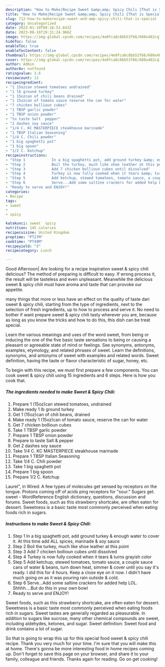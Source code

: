 ```yaml
---
description: "How to Make|Recipe Sweet &amp;amp; Spicy Chili {That is Special"
title: "How to Make|Recipe Sweet &amp;amp; Spicy Chili {That is Special"
slug: 712-how-to-makerecipe-sweet-and-amp-spicy-chili-that-is-special
category: Uncategorized
date: 2023-01-10T09:18:53.643Z
date: 2023-08-16T19:31:24.966Z
image: https://img-global.cpcdn.com/recipes/4e0fca8c8bb53f66/680x482cq70/sweet-spicy-chili-recipe-main-photo.jpg
hideToc: false
enableToc: true
enableTocContent: false
thumbnail: https://img-global.cpcdn.com/recipes/4e0fca8c8bb53f66/680x482cq70/sweet-spicy-chili-recipe-main-photo.jpg
cover: https://img-global.cpcdn.com/recipes/4e0fca8c8bb53f66/680x482cq70/sweet-spicy-chili-recipe-main-photo.jpg
author: Admin
authorAv: notfound
ratingvalue: 3.6
reviewcount: 13
recipeingredient:
- "1 15ozcan stewed tomatoes undrained"
- "1 lb ground turkey"
- "1 15ozcan of chili beans drained"
- "1 15ozcan of tomato sauce reserve the can for water"
- "7 chicken bollioun cubes"
- "1 TBSP garlic powder"
- "1 TBSP onion powder"
- "to taste Salt  pepper"
- "2 dashes soy sauce"
- "1/4 C. KC MASTERPIECE steakhouse marinade"
- "1 TBSP Italian Seasoning"
- "1/4 C. Chili powder"
- "1 big spaghetti pot"
- "1 big spoon"
- "1/2 C. Ketchup"
recipeinstructions:
- "Step 1            In a big spaghetti pot, add ground turkey &amp; enough water to cover it. At this time add ALL spices, marinade &amp; soy sauce"
- "Step 2            Boil the turkey, much like shoe leather at this point"
- "Step 3            Add 7 chicken bollioun cubes until dissolved"
- "Step 4            Turkey is now fully cooked when it tears &amp; turns grayish color"
- "Step 5            Add ketchup, stewed tomatoes, tomato sauce, a couple sauce cans of water &amp; beans, turn down heat, simmer &amp; cover until you say it&#39;s ready. I did this for 4 hours. Keep a close eye on it now. I didn&#39;t have much going on as it was pouring rain outside &amp; cold."
- "Step 6            Serve...Add some saltine crackers for added help LOL. Shhhh....But do this in your own bowl"
- "Ready to serve and ENJOY!"
categories:
- Recipe
tags:
- sweet
- 
- spicy

katakunci: sweet  spicy 
nutrition: 145 calories
recipecuisine: United Kingdom
preptime: "PT27M"
cooktime: "PT49M"
recipeyield: "3"
recipecategory: Lunch

---
```



Good Afternoon| Are looking for a recipe inspiration sweet &amp; spicy chili delicious? The method of preparing is difficult to easy. If wrong process it, the result will be tasteless and even unpleasant. Meanwhile the delicious sweet &amp; spicy chili must have aroma and taste that can provoke our appetite.






many things that more or less have an effect on the quality of taste dari sweet &amp; spicy chili, starting from the type of ingredients, next to the selection of fresh ingredients, up to how to process and serve it. No need to bother if want prepare sweet &amp; spicy chili tasty wherever you are, because as long as you know the tricks and how to do this, this dish can be treat special.


Learn the various meanings and uses of the word sweet, from being or inducing the one of the five basic taste sensations to being or causing a pleasant or agreeable state of mind or feelings. See synonyms, antonyms, examples, etymology, and related phrases of sweet. Learn the definitions, synonyms, and antonyms of sweet with examples and related words. Sweet definition, having the taste or flavor characteristic of sugar, honey, etc.


To begin with this recipe, we must first prepare a few components. You can cook sweet &amp; spicy chili using 15 ingredients and 6 steps. Here is how you cook that.

<!--inarticleads1-->

##### The ingredients needed to make Sweet &amp; Spicy Chili:

1. Prepare 1 (15oz)can stewed tomatoes, undrained
1. Make ready 1 lb ground turkey
1. Get 1 (15oz)can of chili beans, drained
1. Make ready 1 (15oz)can of tomato sauce, reserve the can for water
1. Get 7 chicken bollioun cubes
1. Take 1 TBSP garlic powder
1. Prepare 1 TBSP onion powder
1. Prepare to taste Salt &amp; pepper
1. Get 2 dashes soy sauce
1. Take 1/4 C. KC MASTERPIECE steakhouse marinade
1. Prepare 1 TBSP Italian Seasoning
1. Take 1/4 C. Chili powder
1. Take 1 big spaghetti pot
1. Prepare 1 big spoon
1. Prepare 1/2 C. Ketchup


Laurel&#34;, in Wired: A few types of molecules get sensed by receptors on the tongue. Protons coming off of acids ping receptors for &#34;sour.&#34; Sugars get. sweet - WordReference English dictionary, questions, discussion and forums. Sweet foods, such as this strawberry shortcake, are often eaten for dessert. Sweetness is a basic taste most commonly perceived when eating foods rich in sugars. 

<!--inarticleads2-->

##### Instructions to make Sweet &amp; Spicy Chili:

1. Step 1            In a big spaghetti pot, add ground turkey &amp; enough water to cover it. At this time add ALL spices, marinade &amp; soy sauce
1. Step 2            Boil the turkey, much like shoe leather at this point
1. Step 3            Add 7 chicken bollioun cubes until dissolved
1. Step 4            Turkey is now fully cooked when it tears &amp; turns grayish color
1. Step 5            Add ketchup, stewed tomatoes, tomato sauce, a couple sauce cans of water &amp; beans, turn down heat, simmer &amp; cover until you say it&#39;s ready. I did this for 4 hours. Keep a close eye on it now. I didn&#39;t have much going on as it was pouring rain outside &amp; cold.
1. Step 6            Serve...Add some saltine crackers for added help LOL. Shhhh....But do this in your own bowl
1. Ready to serve and ENJOY!

Sweet foods, such as this strawberry shortcake, are often eaten for dessert. Sweetness is a basic taste most commonly perceived when eating foods rich in sugars. Sweet tastes are generally regarded as pleasurable. In addition to sugars like sucrose, many other chemical compounds are sweet, including aldehydes, ketones, and sugar. Sweet definition: Sweet food and drink contains a lot of sugar. 

So that is going to wrap this up for this special food sweet &amp; spicy chili recipe. Thank you very much for your time. I'm sure that you will make this at home. There's gonna be more interesting food in home recipes coming up. Don't forget to save this page on your browser, and share it to your family, colleague and friends. Thanks again for reading. Go on get cooking!
